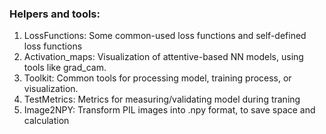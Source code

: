 
### Helpers and tools:
1. LossFunctions: Some common-used loss functions and self-defined loss functions
2. Activation_maps: Visualization of attentive-based NN models, using tools like grad_cam.
3. Toolkit: Common tools for processing model, training process, or visualization.
4. TestMetrics: Metrics for measuring/validating model during traning
5. Image2NPY: Transform PIL images into .npy format, to save space and calculation
